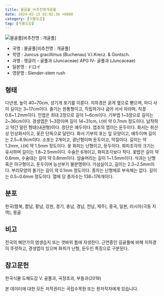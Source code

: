 ```yaml
---
title: 물골풀_비추천명개골풀
date: 2024-02-15 02:02:36 +0800
category: [식물도감]
tag: [식물도감]
---
```




![물골풀[비추천명 : 개골풀]](/fileUpload/plants/basic/Juncaceae/Juncus/5899/5899_1_th2.jpg)
- 국명 : 물골풀[비추천명 : 개골풀]
- 학명 : Juncus gracillimus (Buchenau) V.I.Krecz. & Gontsch.
- 과명 : 앵글러 - 골풀과 (Juncaceae) APG Ⅳ- 골풀과 (Juncaceae)
- 일본명 : ドロイ
- 영문명 : Slender-stem rush


## 형태
다년생, 높이 40~70cm,  성기게 포기를 이룬다. 지하경은 굵게 옆으로 뻗으며, 마디 사이 길이는 3~17cm이다. 줄기는 원통형이고, 직립하거나 굽어 서서 자라며, 직경 0.8~1.2mm이다. 인엽은 최대 2장으로 길이 1~6cm이다. 기부엽 1~3장으로 길이는 2~36cm이다. 경생엽은 1~3장이며 길이 14~31cm, 너비 약 0.7mm 정도이다. 납작하고 약간 말린 형태(내권형)이다. 정단은 예두이다. 엽초의 엽이는 둔두이다. 화서는 취산상 인상화서이고, 꽃은 단독으로 달린다. 화서 기부의 포는 잎 모양이고, 예두이며 길이는 2.5~8.9cm이다. 소포는 2개이고, 광난형이며 둔두이고, 막질이다. 길이는 약 1.2mm, 너비 약 1.5mm 정도이다. 꽃 화피는 난형이고, 둔두이다. 화피조각의 크기는 유사하며 길이는 1.8~2.5mm이다. 수술은 6개이고, 화피조각보다 작다. 꽃밥은 길이 약 0.6mm, 수술대는 길이 약 0.8mm이다. 암술머리는 길이 1~1.5mm이다. 삭과는 난형 혹은 아구형이고, 둔두이며 능선부가 불분명하다. 가삼실이고, 길이는 2.3~2.5mm이다. 부리모양의 돌기는 길이 약 0.1mm 정도이다. 종자는 난형체로 부속체는 없다. 길이는 0.5~0.6mm 정도이다. 열매 당 종자수는 138~176개이다.
## 분포
한국(함북, 함남, 황남, 강원, 경기, 충남, 경남, 전남, 제주), 중국, 일본, 러시아(극동 지역), 몽골
## 비고
전국의 해안가의 염생습지 또는 갯바위 틈에 자생한다. 근연종인 길골풀에 비해 지하경이 뚜렷하고, 경생엽이 있으며 화피가 난형, 둔두인 특징으로 구분된다.
## 참고문헌
한국식물 도해도감 Ⅴ. 골풀과, 곡정초과, 부들과(2019)






본 데이터에 대한 모든 저작권리는 국립수목원 또는 원저작자에게 있습니다.

